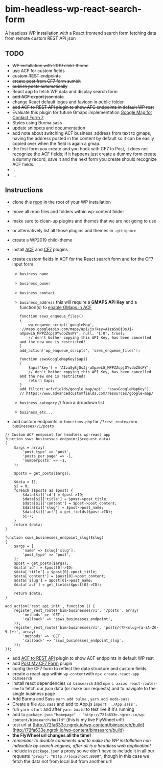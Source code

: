 # bim-headless-wp-react-search-form

A headless WP installation with a React frontend search form fetching data from remote custom REST API json

## TODO

- ~~WP installation with 2019 child-theme~~
- use ACF for custom fields
- ~~custom REST endpoints~~
- ~~create post from CF7 form sumbit~~
- ~~publish posts automatically~~
- React app to fetch WP data and display search form
- ~~add ACF export json data~~
- change React default logos and favicon in public folder
- ~~add ACF to REST API plugin to show AFC endpoints in default WP rest~~
- Evaluate this plugin for future Gmaps implementation [Google Map for Contact Form 7](https://wordpress.org/plugins/cf7-google-map/)
- Styles using Burma sass
- update snippets and documentation
- add note about switching ACF business_address from text to gmaps, having the address posted in the content by default so it can be easily copied over when the field is again a gmap.
- the first form you create and you hook with CF7 to Post, it does not recognize the ACF fields; if it happens just create a dummy form create a dummy record, save it and the next form you create should recognize ACF fields.
- ..
- ...

## Instructions

- clone this [repo](https://github.com/giorgioriccardi/bim-headless-wp-react-search-form) in the root of your WP installation
- move all repo files and folders within wp-content folder
- make sure to clean-up plugins and themes that we are not going to use
- or alternatively list all those plugins and themes in `.gitignore`
- create a WP2019 child-theme
- install [ACF](https://wordpress.org/plugins/advanced-custom-fields/) and [CF7](https://wordpress.org/plugins/contact-form-7/) plugins
- create custom fields in ACF for the React search form and for the CF7 input form

  - `business_name`
  - `business_owner`
  - `business_contact`
  - `business_address` this will require a **GMAPS API Key** and a function(s) to [enable GMaps in ACF](https://www.advancedcustomfields.com/resources/google-map/)

    ```
    function ssws_enqueue_files()
    {
        wp_enqueue_script('googleMap', '//maps.googleapis.com/maps/api/js?key=AIzaSyBjDsJj-aXpawLG_MPPZZcpjOYvdoZGsPY', null, '1.0', true);
        // don't bother copying this API Key, has been cancelled and the new one is restricted!
    }
    add_action('wp_enqueue_scripts', 'ssws_enqueue_files');

    function sswsGoogleMapKey($api)
    {
        $api['key'] = 'AIzaSyBjDsJj-aXpawLG_MPPZZcpjOYvdoZGsPY';
        // don't bother copying this API Key, has been cancelled and the new one is restricted!
        return $api;
    }
    add_filter('acf/fields/google_map/api', 'sswsGoogleMapKey');
    // https://www.advancedcustomfields.com/resources/google-map/
    ```

  - `business_category` // from a dropdown list
  - `business_etc...`

- add custom endpoints in `functions.php` for `/?rest_route=/bim-businesses/v1/posts`

```
// Custom ACF endpoint for headless wp-react app
function ssws_businesses_endpoint($request_data)
{
    $args = array(
        'post_type' => 'post',
        'posts_per_page' => -1,
        'numberposts' => -1,
    );

    $posts = get_posts($args);

    $data = [];
    $i = 0;
    foreach ($posts as $post) {
        $data[$i]['id'] = $post->ID;
        $data[$i]['title'] = $post->post_title;
        $data[$i]['content'] = $post->post_content;
        $data[$i]['slug'] = $post->post_name;
        $data[$i]['acf'] = get_fields($post->ID);
        $i++;
    }
    return $data;
}

function ssws_businesses_endpoint_slug($slug)
{
    $args = [
        'name' => $slug['slug'],
        'post_type' => 'post',
    ];
    $post = get_posts($args);
    $data['id'] = $post[0]->ID;
    $data['title'] = $post[0]->post_title;
    $data['content'] = $post[0]->post_content;
    $data['slug'] = $post[0]->post_name;
    $data['acf'] = get_fields($post[0]->ID);

    return $data;
}

add_action('rest_api_init', function () {
    register_rest_route('bim-businesses/v1', '/posts', array(
        'methods' => 'GET',
        'callback' => 'ssws_businesses_endpoint',
    ));
    register_rest_route('bim-businesses/v1', 'posts/(?P<slug>[a-zA-Z0-9-]+)', array(
        'methods' => 'GET',
        'callback' => 'ssws_businesses_endpoint_slug',
    ));
});
```

- add [ACF to REST API](https://wordpress.org/plugins/acf-to-rest-api/) plugin to show ACF endpoints in default WP rest
- add [Post My CF7 Form](https://wordpress.org/plugins/post-my-contact-form-7/) plugin
- config the CF7 form to reflect the data structure and custom fields
- create a react app within `wp-content`with `npx create-react-app bimsearch`
- install react dependencies `cd bimsearch` and `npm i axios react-router-dom` to fetch our json data (or make our requests) and to navigate to the single business page
- Add Burma and Sass `yarn add bulma` , `yarn add node-sass`
- Create a file `App.sass` and add to App.js `import './App.sass';`
- run `yarn start` and after `yarn build` to test live if it's running
- add to `package.json` `"homepage" : "http://72fa633e.ngrok.io/wp-content/bimsearch/build"` (this is my live FlyWheel url!)
- test url at [http://72fa633e.ngrok.io/wp-content/bimsearch/build](http://72fa633e.ngrok.io/wp-content/bimsearch/build)
- **the FlyWheel url changes all the time!**
- _remember to disable comments and to make the WP installation non indexable by search engines, after all is a headless web application!_
- include in `package.json` a proxy so we don't have to include it in all our requests `"proxy": "http://localhost:8000"`, though in this case we fetch the data not from local but from another url!
